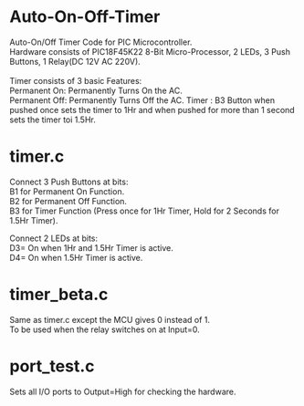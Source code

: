 # Auto-On-Off-Timer
Auto-On/Off Timer Code for PIC Microcontroller.   
Hardware consists of PIC18F45K22 8-Bit Micro-Processor, 2 LEDs, 3 Push Buttons, 1 Relay(DC 12V AC 220V).  
<br />
Timer consists of 3 basic Features:  
Permanent On: Permanently Turns On the AC.  
Permanent Off: Permanently Turns Off the AC.
Timer : B3 Button when pushed once sets the timer to 1Hr and when pushed for more than 1 second sets the timer toi 1.5Hr.  


# timer.c

Connect 3 Push Buttons at bits:  
B1 for Permanent On Function.  
B2 for Permanent Off Function.  
B3 for Timer Function (Press once for 1Hr Timer, Hold for 2 Seconds for 1.5Hr Timer).    



Connect 2 LEDs at bits:    
D3= On when 1Hr and 1.5Hr Timer is active.    
D4= On when 1.5Hr Timer is active.    




# timer_beta.c

Same as timer.c except the MCU gives 0 instead of 1.   
To be used when the relay switches on at Input=0.  


# port_test.c
Sets all I/O ports to Output=High for checking the hardware.




